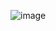 ![image](https://user-images.githubusercontent.com/63723832/113454255-b9517900-93ff-11eb-86d4-aca0bf03e166.png)
